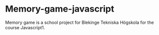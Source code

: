 # Memory-game-javascript
Memory game is a school project for Blekinge Tekniska Högskola for the course Javascript1.
